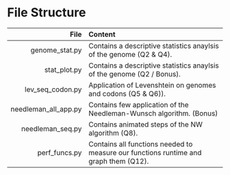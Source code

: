 # File Structure
|File |Content|
|----:|:-------|
|genome_stat.py|Contains a descriptive statistics anaylsis of the genome (Q2 & Q4).|
|stat_plot.py|Contains a descriptive statistics anaylsis of the genome (Q2 / Bonus).|
|lev_seq_codon.py|Application of Levenshtein on genomes and codons (Q5 & Q6)).|
|needleman_all_app.py|Contains few application of the Needleman-Wunsch algorithm. (Bonus)|
|needleman_seq.py|Contains animated steps of the NW algorithm (Q8).|
|perf_funcs.py|Contains all functions needed to measure our functions runtime and graph them (Q12).|